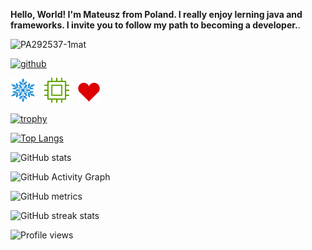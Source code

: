 
**<tekst>** **Hello, World! I'm Mateusz from Poland. I really enjoy lerning java and frameworks.
I invite you to follow my path to becoming a developer.**.


![PA292537-1mat](https://user-images.githubusercontent.com/114407960/199794545-5590f323-9cfe-43e3-a922-bb3f3dfa7e84.jpg)



[<img src='https://cdn.jsdelivr.net/npm/simple-icons@3.0.1/icons/github.svg' alt='github' height='40'>](https://github.com/Mateuszsdeveloper)  

<a href='https://archiveprogram.github.com/'><img src='https://raw.githubusercontent.com/acervenky/animated-github-badges/master/assets/acbadge.gif' width='40' height='40'></a> <a href='https://docs.github.com/en/developers'><img src='https://raw.githubusercontent.com/acervenky/animated-github-badges/master/assets/devbadge.gif' width='40' height='40'></a> <a href='https://docs.github.com/en/github/supporting-the-open-source-community-with-github-sponsors'><img src='https://raw.githubusercontent.com/acervenky/animated-github-badges/master/assets/sponsorbadge.gif' width='35' height='35'></a> 

[![trophy](https://github-profile-trophy.vercel.app/?username=Mateuszsdeveloper)](https://github.com/ryo-ma/github-profile-trophy)

[![Top Langs](https://github-readme-stats.vercel.app/api/top-langs/?username=Mateuszsdeveloper)](https://github.com/anuraghazra/github-readme-stats)

![GitHub stats](https://github-readme-stats.vercel.app/api?username=Mateuszsdeveloper&show_icons=true&count_private=true)  

![GitHub Activity Graph](https://activity-graph.herokuapp.com/graph?username=Mateuszsdeveloper)  

![GitHub metrics](https://metrics.lecoq.io/Mateuszsdeveloper)  

![GitHub streak stats](https://github-readme-streak-stats.herokuapp.com/?user=Mateuszsdeveloper)  

![Profile views](https://gpvc.arturio.dev/Mateuszsdeveloper)  

